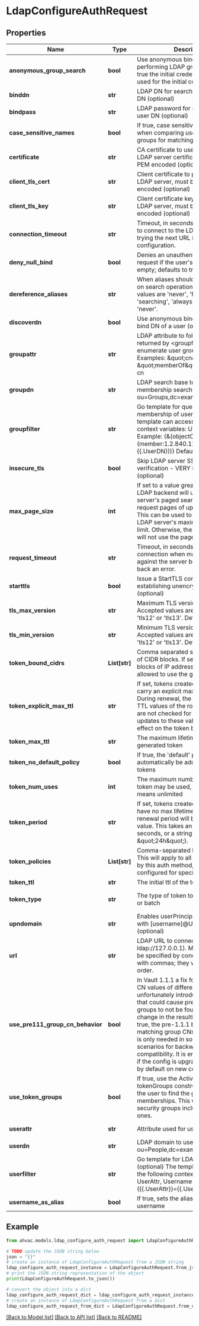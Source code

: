 # LdapConfigureAuthRequest


## Properties

Name | Type | Description | Notes
------------ | ------------- | ------------- | -------------
**anonymous_group_search** | **bool** | Use anonymous binds when performing LDAP group searches (if true the initial credentials will still be used for the initial connection test). | [optional] [default to False]
**binddn** | **str** | LDAP DN for searching for the user DN (optional) | [optional] 
**bindpass** | **str** | LDAP password for searching for the user DN (optional) | [optional] 
**case_sensitive_names** | **bool** | If true, case sensitivity will be used when comparing usernames and groups for matching policies. | [optional] 
**certificate** | **str** | CA certificate to use when verifying LDAP server certificate, must be x509 PEM encoded (optional) | [optional] 
**client_tls_cert** | **str** | Client certificate to provide to the LDAP server, must be x509 PEM encoded (optional) | [optional] 
**client_tls_key** | **str** | Client certificate key to provide to the LDAP server, must be x509 PEM encoded (optional) | [optional] 
**connection_timeout** | **str** | Timeout, in seconds, when attempting to connect to the LDAP server before trying the next URL in the configuration. | [optional] [default to '30s']
**deny_null_bind** | **bool** | Denies an unauthenticated LDAP bind request if the user&#39;s password is empty; defaults to true | [optional] [default to True]
**dereference_aliases** | **str** | When aliases should be dereferenced on search operations. Accepted values are &#39;never&#39;, &#39;finding&#39;, &#39;searching&#39;, &#39;always&#39;. Defaults to &#39;never&#39;. | [optional] [default to 'never']
**discoverdn** | **bool** | Use anonymous bind to discover the bind DN of a user (optional) | [optional] 
**groupattr** | **str** | LDAP attribute to follow on objects returned by &lt;groupfilter&gt; in order to enumerate user group membership. Examples: \&quot;cn\&quot; or \&quot;memberOf\&quot;, etc. Default: cn | [optional] [default to 'cn']
**groupdn** | **str** | LDAP search base to use for group membership search (eg: ou&#x3D;Groups,dc&#x3D;example,dc&#x3D;org) | [optional] 
**groupfilter** | **str** | Go template for querying group membership of user (optional) The template can access the following context variables: UserDN, Username Example: (&amp;(objectClass&#x3D;group)(member:1.2.840.113556.1.4.1941:&#x3D;{{.UserDN}})) Default: (|(memberUid&#x3D;{{.Username}})(member&#x3D;{{.UserDN}})(uniqueMember&#x3D;{{.UserDN}})) | [optional] [default to '(|(memberUid={{.Username}})(member={{.UserDN}})(uniqueMember={{.UserDN}}))']
**insecure_tls** | **bool** | Skip LDAP server SSL Certificate verification - VERY insecure (optional) | [optional] 
**max_page_size** | **int** | If set to a value greater than 0, the LDAP backend will use the LDAP server&#39;s paged search control to request pages of up to the given size. This can be used to avoid hitting the LDAP server&#39;s maximum result size limit. Otherwise, the LDAP backend will not use the paged search control. | [optional] [default to 0]
**request_timeout** | **str** | Timeout, in seconds, for the connection when making requests against the server before returning back an error. | [optional] [default to '90s']
**starttls** | **bool** | Issue a StartTLS command after establishing unencrypted connection (optional) | [optional] 
**tls_max_version** | **str** | Maximum TLS version to use. Accepted values are &#39;tls10&#39;, &#39;tls11&#39;, &#39;tls12&#39; or &#39;tls13&#39;. Defaults to &#39;tls12&#39; | [optional] [default to 'tls12']
**tls_min_version** | **str** | Minimum TLS version to use. Accepted values are &#39;tls10&#39;, &#39;tls11&#39;, &#39;tls12&#39; or &#39;tls13&#39;. Defaults to &#39;tls12&#39; | [optional] [default to 'tls12']
**token_bound_cidrs** | **List[str]** | Comma separated string or JSON list of CIDR blocks. If set, specifies the blocks of IP addresses which are allowed to use the generated token. | [optional] 
**token_explicit_max_ttl** | **str** | If set, tokens created via this role carry an explicit maximum TTL. During renewal, the current maximum TTL values of the role and the mount are not checked for changes, and any updates to these values will have no effect on the token being renewed. | [optional] 
**token_max_ttl** | **str** | The maximum lifetime of the generated token | [optional] 
**token_no_default_policy** | **bool** | If true, the &#39;default&#39; policy will not automatically be added to generated tokens | [optional] 
**token_num_uses** | **int** | The maximum number of times a token may be used, a value of zero means unlimited | [optional] 
**token_period** | **str** | If set, tokens created via this role will have no max lifetime; instead, their renewal period will be fixed to this value. This takes an integer number of seconds, or a string duration (e.g. \&quot;24h\&quot;). | [optional] 
**token_policies** | **List[str]** | Comma-separated list of policies. This will apply to all tokens generated by this auth method, in addition to any configured for specific users/groups. | [optional] 
**token_ttl** | **str** | The initial ttl of the token to generate | [optional] 
**token_type** | **str** | The type of token to generate, service or batch | [optional] [default to 'default-service']
**upndomain** | **str** | Enables userPrincipalDomain login with [username]@UPNDomain (optional) | [optional] 
**url** | **str** | LDAP URL to connect to (default: ldap://127.0.0.1). Multiple URLs can be specified by concatenating them with commas; they will be tried in-order. | [optional] [default to 'ldap://127.0.0.1']
**use_pre111_group_cn_behavior** | **bool** | In Vault 1.1.1 a fix for handling group CN values of different cases unfortunately introduced a regression that could cause previously defined groups to not be found due to a change in the resulting name. If set true, the pre-1.1.1 behavior for matching group CNs will be used. This is only needed in some upgrade scenarios for backwards compatibility. It is enabled by default if the config is upgraded but disabled by default on new configurations. | [optional] 
**use_token_groups** | **bool** | If true, use the Active Directory tokenGroups constructed attribute of the user to find the group memberships. This will find all security groups including nested ones. | [optional] [default to False]
**userattr** | **str** | Attribute used for users (default: cn) | [optional] [default to 'cn']
**userdn** | **str** | LDAP domain to use for users (eg: ou&#x3D;People,dc&#x3D;example,dc&#x3D;org) | [optional] 
**userfilter** | **str** | Go template for LDAP user search filer (optional) The template can access the following context variables: UserAttr, Username Default: ({{.UserAttr}}&#x3D;{{.Username}}) | [optional] [default to '({{.UserAttr}}={{.Username}})']
**username_as_alias** | **bool** | If true, sets the alias name to the username | [optional] [default to False]

## Example

```python
from ahvac.models.ldap_configure_auth_request import LdapConfigureAuthRequest

# TODO update the JSON string below
json = "{}"
# create an instance of LdapConfigureAuthRequest from a JSON string
ldap_configure_auth_request_instance = LdapConfigureAuthRequest.from_json(json)
# print the JSON string representation of the object
print(LdapConfigureAuthRequest.to_json())

# convert the object into a dict
ldap_configure_auth_request_dict = ldap_configure_auth_request_instance.to_dict()
# create an instance of LdapConfigureAuthRequest from a dict
ldap_configure_auth_request_from_dict = LdapConfigureAuthRequest.from_dict(ldap_configure_auth_request_dict)
```
[[Back to Model list]](../README.md#documentation-for-models) [[Back to API list]](../README.md#documentation-for-api-endpoints) [[Back to README]](../README.md)


